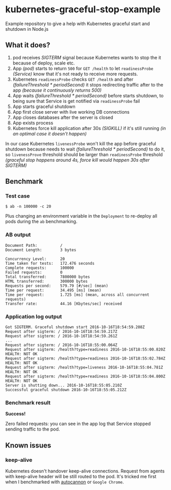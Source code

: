 # kubernetes-graceful-stop-example

Example repository to give a help with Kubernetes graceful start and shutdown in Node.js

## What it does?

1. pod receives *SIGTERM* signal because Kubernetes wants to stop the it because of deploy, scale etc.
2. App *(pod)* starts to return `500` for `GET /health` to let `readinessProbe` *(Service)* know that it's not ready to receive more requests.
3. Kubernetes `readinessProbe` checks `GET /health` and after *(failureThreshold * periodSecond)* it stops redirecting traffic after to the app *(because it continuously returns 500)*
4. App waits *(failureThreshold * periodSecond)* before starts shutdown, to being sure that Service is get notified via `readinessProbe` fail
5. App starts graceful shutdown
6. App first close server with live working DB connections
7. App closes databases after the server is closed
8. App exists process
9. Kubernetes force kill application after 30s *(SIGKILL)* if it's still running *(in an optimal case it doesn't happen)*

In our case Kubernetes `livenessProbe` won't kill the app before graceful shutdown because needs to wait *(failureThreshold * periodSecond)* to do it, so `livenessProve` threshold should be larger than `readinessProbe` threshold *(graceful stop happens around 4s, force kill would happen 30s after SIGTERM)*

## Benchmark

### Test case

```
$ ab -n 100000 -c 20
```

Plus changing an environment variable in the `Deployment` to re-deploy all pods during the `ab` benchmarking.

### AB output

```
Document Path:          /
Document Length:        3 bytes

Concurrency Level:      20
Time taken for tests:   172.476 seconds
Complete requests:      100000
Failed requests:        0
Total transferred:      7800000 bytes
HTML transferred:       300000 bytes
Requests per second:    579.79 [#/sec] (mean)
Time per request:       34.495 [ms] (mean)
Time per request:       1.725 [ms] (mean, across all concurrent requests)
Transfer rate:          44.16 [Kbytes/sec] received
```

### Application log output

```
Got SIGTERM. Graceful shutdown start 2016-10-16T18:54:59.208Z
Request after sigterm: / 2016-10-16T18:54:59.217Z
Request after sigterm: / 2016-10-16T18:54:59.261Z
...
Request after sigterm: / 2016-10-16T18:55:00.064Z
Request after sigterm: /health?type=readiness 2016-10-16T18:55:00.820Z
HEALTH: NOT OK
Request after sigterm: /health?type=readiness 2016-10-16T18:55:02.784Z
HEALTH: NOT OK
Request after sigterm: /health?type=liveness 2016-10-16T18:55:04.781Z
HEALTH: NOT OK
Request after sigterm: /health?type=readiness 2016-10-16T18:55:04.800Z
HEALTH: NOT OK
Server is shutting down... 2016-10-16T18:55:05.210Z
Successful graceful shutdown 2016-10-16T18:55:05.212Z
```

### Benchmark result

**Success!**

Zero failed requests: you can see in the app log that Service stopped sending traffic to the pod.

## Known issues

### keep-alive

Kubernetes doesn't handover keep-alive connections.
Request from agents with keep-alive header will be still routed to the pod.
It's tricked me first when I benchmarked with [autocannon](https://github.com/mcollina/autocannon) or `Google Chrome`.
